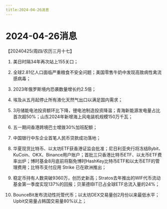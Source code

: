 ```yaml
---
title:2024-04-26消息
---
```

# 2024-04-26消息
【20240425/周四/农历三月十七】

1. 美日时隔34年再次站上155关口；

2. 全球2.81亿人口面临严重粮食不安全问题；美国零售牛奶中发现高致病性禽流感病毒；

3. 2023年俄罗斯境内恐袭数量增长约2.5倍；

4. 埃及从五月起停止所有液化天然气出口以满足国内需求；

5. 3月储能电池投资额环比下降，锂电池制造投资降温；青海新能源发电量占比首次超50%；山东2024年新增海上风电装机规模150万千瓦；

6. 五一期间香港跨境巴士增拨30%加班配额；

7. 中国银行中东企业首笔人民币贷款成功落地；

8. 华夏现货比特币、以太坊ETF获香港证监会批准；尼日利亚央行将冻结Bybit、KuCoin、OKX、Binance用户账户；首批三只香港比特币ETF、以太币ETF费率出炉；博时基金8月底前将豁免博时HashKey比特币ETF和以太币ETF的管理费用；比特币支付应用 Strike 已在欧洲推出；

9. 稳定币持有人数突破9360万，创历史新高；Stratos去年推出的WIF代币流动基金第一季度实现137%的回报；贝莱德IBIT已占全球ETF总流入量的24%；

10. BounceBit发布流动性托管代币；以太坊DEX交易量创2月份以来最低水平；Upbit交易量占韩国交易量80%以上；
